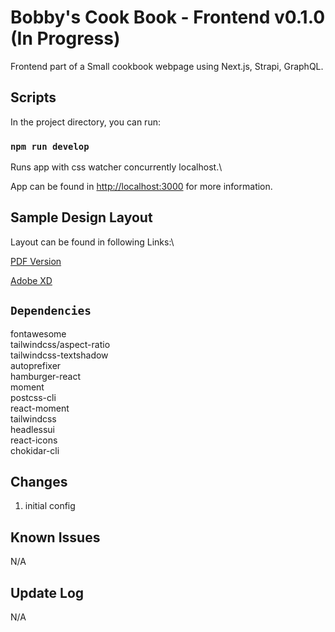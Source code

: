 # Bobby's Cook Book - Frontend v0.1.0 (In Progress)

Frontend part of a Small cookbook webpage using Next.js, Strapi, GraphQL.

## Scripts

In the project directory, you can run:

### `npm run develop`

Runs app with css watcher concurrently localhost.\

App can be found in [http://localhost:3000](http://localhost:3000) for more information.

## Sample Design Layout

Layout can be found in following Links:\

[PDF Version](https://drive.google.com/file/d/1HIL0IOkn7GSX_48taIbAhtnk6SjPYrId/view?usp=sharing)

[Adobe XD](https://xd.adobe.com/view/97f6bf09-b82c-415d-afbd-d3ae0694106a-c2a5/)

## `Dependencies`

fontawesome\
tailwindcss/aspect-ratio\
tailwindcss-textshadow\
autoprefixer\
hamburger-react\
moment\
postcss-cli\
react-moment\
tailwindcss\
headlessui\
react-icons\
chokidar-cli

## Changes

1. initial config

## Known Issues

N/A

## Update Log

N/A
